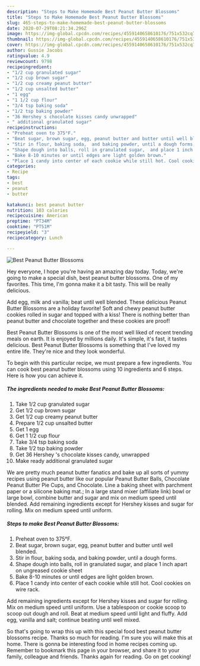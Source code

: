 ```yaml
---
description: "Steps to Make Homemade Best Peanut Butter Blossoms"
title: "Steps to Make Homemade Best Peanut Butter Blossoms"
slug: 465-steps-to-make-homemade-best-peanut-butter-blossoms
date: 2020-07-29T08:21:34.296Z
image: https://img-global.cpcdn.com/recipes/4559140658610176/751x532cq70/best-peanut-butter-blossoms-recipe-main-photo.jpg
thumbnail: https://img-global.cpcdn.com/recipes/4559140658610176/751x532cq70/best-peanut-butter-blossoms-recipe-main-photo.jpg
cover: https://img-global.cpcdn.com/recipes/4559140658610176/751x532cq70/best-peanut-butter-blossoms-recipe-main-photo.jpg
author: Gussie Jacobs
ratingvalue: 4.9
reviewcount: 9798
recipeingredient:
- "1/2 cup granulated sugar"
- "1/2 cup brown sugar"
- "1/2 cup creamy peanut butter"
- "1/2 cup unsalted butter"
- "1 egg"
- "1 1/2 cup flour"
- "3/4 tsp baking soda"
- "1/2 tsp baking powder"
- "36 Hershey s chocolate kisses candy unwrapped"
- " additional granulated sugar"
recipeinstructions:
- "Preheat oven to 375°F."
- "Beat sugar, brown sugar, egg, peanut butter and butter until well blended."
- "Stir in flour, baking soda,  and baking powder, until a dough forms."
- "Shape dough into balls, roll in granulated sugar,  and place 1 inch apart on ungreased cookie sheet"
- "Bake 8-10 minutes or until edges are light golden brown."
- "Place 1 candy into center of each cookie while still hot. Cool cookies on wire rack."
categories:
- Recipe
tags:
- best
- peanut
- butter

katakunci: best peanut butter 
nutrition: 103 calories
recipecuisine: American
preptime: "PT34M"
cooktime: "PT51M"
recipeyield: "3"
recipecategory: Lunch

---
```



![Best Peanut Butter Blossoms](https://img-global.cpcdn.com/recipes/4559140658610176/751x532cq70/best-peanut-butter-blossoms-recipe-main-photo.jpg)

Hey everyone, I hope you're having an amazing day today. Today, we're going to make a special dish, best peanut butter blossoms. One of my favorites. This time, I'm gonna make it a bit tasty. This will be really delicious.

Add egg, milk and vanilla; beat until well blended. These delicious Peanut Butter Blossoms are a holiday favorite! Soft and chewy peanut butter cookies rolled in sugar and topped with a kiss! There is nothing better than peanut butter and chocolate together and these cookies are proof!

Best Peanut Butter Blossoms is one of the most well liked of recent trending meals on earth. It is enjoyed by millions daily. It's simple, it's fast, it tastes delicious. Best Peanut Butter Blossoms is something that I've loved my entire life. They're nice and they look wonderful.


To begin with this particular recipe, we must prepare a few ingredients. You can cook best peanut butter blossoms using 10 ingredients and 6 steps. Here is how you can achieve it.

<!--inarticleads1-->

##### The ingredients needed to make Best Peanut Butter Blossoms:

1. Take 1/2 cup granulated sugar
1. Get 1/2 cup brown sugar
1. Get 1/2 cup creamy peanut butter
1. Prepare 1/2 cup unsalted butter
1. Get 1 egg
1. Get 1 1/2 cup flour
1. Take 3/4 tsp baking soda
1. Take 1/2 tsp baking powder
1. Get 36 Hershey &#39;s chocolate kisses candy, unwrapped
1. Make ready  additional granulated sugar


We are pretty much peanut butter fanatics and bake up all sorts of yummy recipes using peanut butter like our popular Peanut Butter Balls, Chocolate Peanut Butter Pie Cups, and Chocolate. Line a baking sheet with parchment paper or a silicone baking mat.; In a large stand mixer (affiliate link) bowl or large bowl, combine butter and sugar and mix on medium speed until blended. Add remaining ingredients except for Hershey kisses and sugar for rolling. Mix on medium speed until uniform. 

<!--inarticleads2-->

##### Steps to make Best Peanut Butter Blossoms:

1. Preheat oven to 375°F.
1. Beat sugar, brown sugar, egg, peanut butter and butter until well blended.
1. Stir in flour, baking soda,  and baking powder, until a dough forms.
1. Shape dough into balls, roll in granulated sugar,  and place 1 inch apart on ungreased cookie sheet
1. Bake 8-10 minutes or until edges are light golden brown.
1. Place 1 candy into center of each cookie while still hot. Cool cookies on wire rack.


Add remaining ingredients except for Hershey kisses and sugar for rolling. Mix on medium speed until uniform. Use a tablespoon or cookie scoop to scoop out dough and roll. Beat at medium speed until light and fluffy. Add egg, vanilla and salt; continue beating until well mixed. 

So that's going to wrap this up with this special food best peanut butter blossoms recipe. Thanks so much for reading. I'm sure you will make this at home. There is gonna be interesting food in home recipes coming up. Remember to bookmark this page in your browser, and share it to your family, colleague and friends. Thanks again for reading. Go on get cooking!
